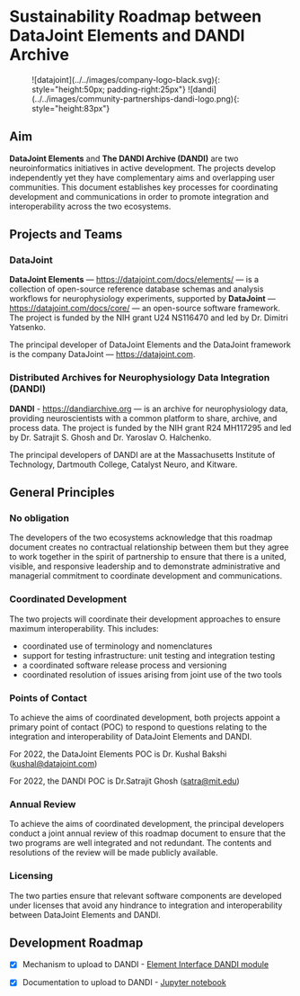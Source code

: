 # Sustainability Roadmap between DataJoint Elements and DANDI Archive

<figure markdown>
  <!-- mkdocs will complain about this -->
  <!-- since we will host on github pages, the relative ref needs to follow the structure in -->
  <!-- the mkdocs's build dir $PROJ_DIR/site/images/, which is two directories above the html -->
  ![datajoint](../../images/company-logo-black.svg){: style="height:50px; padding-right:25px"}
  ![dandi](../../images/community-partnerships-dandi-logo.png){: style="height:83px"}
</figure>

## Aim

**DataJoint Elements** and **The DANDI Archive (DANDI)** are two neuroinformatics
initiatives in active development. The projects develop independently yet they have
complementary aims and overlapping user communities. This document establishes key
processes for coordinating development and communications in order to promote
integration and interoperability across the two ecosystems.

## Projects and Teams

### DataJoint

**DataJoint Elements** — https://datajoint.com/docs/elements/ — is a collection of
  open-source reference database schemas and analysis workflows for neurophysiology
  experiments, supported by **DataJoint** — https://datajoint.com/docs/core/ — an
  open-source software framework. The project is funded by the NIH grant U24 NS116470
  and led by Dr. Dimitri Yatsenko.
  
The principal developer of DataJoint Elements and the DataJoint framework is the company
DataJoint — https://datajoint.com.

### Distributed Archives for Neurophysiology Data Integration (DANDI)

**DANDI** - https://dandiarchive.org — is an archive for neurophysiology data, 
providing neuroscientists with a common platform to share, archive, and process data. 
The project is funded by the NIH grant R24 MH117295 and led by Dr. Satrajit S. Ghosh 
and Dr. Yaroslav O. Halchenko.

The principal developers of DANDI are at the Massachusetts Institute of Technology, 
Dartmouth College, Catalyst Neuro, and Kitware.

## General Principles

### No obligation

The developers of the two ecosystems acknowledge that this roadmap document creates no 
contractual relationship between them but they agree to work together in the spirit of 
partnership to ensure that there is a united, visible, and responsive leadership and to 
demonstrate administrative and managerial commitment to coordinate development and 
communications.

### Coordinated Development

The two projects will coordinate their development approaches to ensure maximum
interoperability. This includes:

- coordinated use of terminology and nomenclatures
- support for testing infrastructure: unit testing and integration testing
- a coordinated software release process and versioning
- coordinated resolution of issues arising from joint use of the two tools

### Points of Contact

To achieve the aims of coordinated development, both projects appoint a primary point of
contact (POC) to respond to questions relating to the integration and interoperability 
of DataJoint Elements and DANDI.

For 2022, the DataJoint Elements POC is Dr. Kushal Bakshi (kushal@datajoint.com)

For 2022, the DANDI POC is Dr.Satrajit Ghosh (satra@mit.edu)

### Annual Review

To achieve the aims of coordinated development, the principal developers conduct a 
joint annual review of this roadmap document to ensure that the two programs are well 
integrated and not redundant. The contents and resolutions of the review will be made 
publicly available.

### Licensing

The two parties ensure that relevant software components are developed under licenses
that avoid any hindrance to integration and interoperability between DataJoint Elements
and DANDI.

## Development Roadmap

- [x] Mechanism to upload to DANDI - 
  [Element Interface DANDI module](https://github.com/datajoint/element-interface/blob/main/element_interface/dandi.py)

- [x] Documentation to upload to DANDI - 
  [Jupyter notebook](https://github.com/datajoint/workflow-array-ephys/blob/main/notebooks/09-NWB-export.ipynb)
